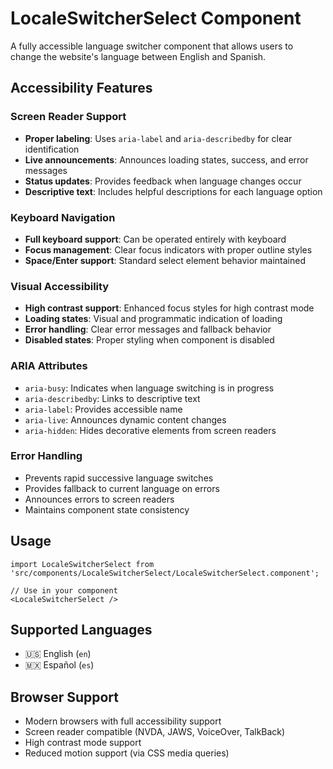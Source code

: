 # LocaleSwitcherSelect Component

A fully accessible language switcher component that allows users to change the website's language between English and Spanish.

## Accessibility Features

### Screen Reader Support
- **Proper labeling**: Uses `aria-label` and `aria-describedby` for clear identification
- **Live announcements**: Announces loading states, success, and error messages
- **Status updates**: Provides feedback when language changes occur
- **Descriptive text**: Includes helpful descriptions for each language option

### Keyboard Navigation
- **Full keyboard support**: Can be operated entirely with keyboard
- **Focus management**: Clear focus indicators with proper outline styles
- **Space/Enter support**: Standard select element behavior maintained

### Visual Accessibility
- **High contrast support**: Enhanced focus styles for high contrast mode
- **Loading states**: Visual and programmatic indication of loading
- **Error handling**: Clear error messages and fallback behavior
- **Disabled states**: Proper styling when component is disabled

### ARIA Attributes
- `aria-busy`: Indicates when language switching is in progress
- `aria-describedby`: Links to descriptive text
- `aria-label`: Provides accessible name
- `aria-live`: Announces dynamic content changes
- `aria-hidden`: Hides decorative elements from screen readers

### Error Handling
- Prevents rapid successive language switches
- Provides fallback to current language on errors
- Announces errors to screen readers
- Maintains component state consistency

## Usage

```tsx
import LocaleSwitcherSelect from 'src/components/LocaleSwitcherSelect/LocaleSwitcherSelect.component';

// Use in your component
<LocaleSwitcherSelect />
```

## Supported Languages

- 🇺🇸 English (`en`)
- 🇲🇽 Español (`es`)

## Browser Support

- Modern browsers with full accessibility support
- Screen reader compatible (NVDA, JAWS, VoiceOver, TalkBack)
- High contrast mode support
- Reduced motion support (via CSS media queries) 